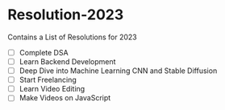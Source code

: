 # Resolution-2023

Contains a List of Resolutions for 2023

- [ ] Complete DSA
- [ ] Learn Backend Development
- [ ] Deep Dive into Machine Learning CNN and Stable Diffusion
- [ ] Start Freelancing
- [ ] Learn Video Editing
- [ ] Make Videos on JavaScript
